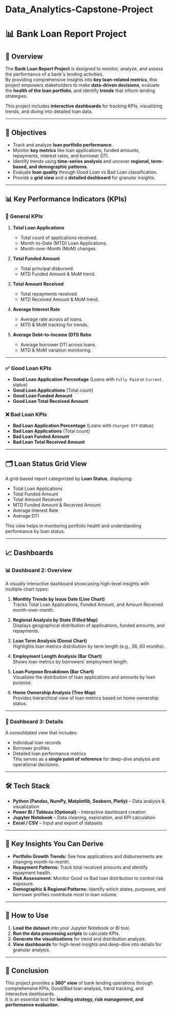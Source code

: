 # Data_Analytics-Capstone-Project
# 📊 Bank Loan Report Project

## 📌 Overview
The **Bank Loan Report Project** is designed to monitor, analyze, and assess the performance of a bank's lending activities.  
By providing comprehensive insights into **key loan-related metrics**, this project empowers stakeholders to make **data-driven decisions**, evaluate the **health of the loan portfolio**, and identify **trends** that inform lending strategies.

This project includes **interactive dashboards** for tracking KPIs, visualizing trends, and diving into detailed loan data.

---

## 🎯 Objectives
- Track and analyze **loan portfolio performance**.
- Monitor **key metrics** like loan applications, funded amounts, repayments, interest rates, and borrower DTI.
- Identify trends using **time-series analysis** and uncover **regional, term-based, and demographic patterns**.
- Evaluate **loan quality** through Good Loan vs Bad Loan classification.
- Provide a **grid view** and a **detailed dashboard** for granular insights.

---

## 📊 Key Performance Indicators (KPIs)

### 🔑 General KPIs
1. **Total Loan Applications**
   - Total count of applications received.
   - Month-to-Date (MTD) Loan Applications.
   - Month-over-Month (MoM) changes.

2. **Total Funded Amount**
   - Total principal disbursed.
   - MTD Funded Amount & MoM trend.

3. **Total Amount Received**
   - Total repayments received.
   - MTD Received Amount & MoM trend.

4. **Average Interest Rate**
   - Average rate across all loans.
   - MTD & MoM tracking for trends.

5. **Average Debt-to-Income (DTI) Ratio**
   - Average borrower DTI across loans.
   - MTD & MoM variation monitoring.

---

### ✅ Good Loan KPIs
- **Good Loan Application Percentage** (Loans with `Fully Paid` or `Current` status)
- **Good Loan Applications** (Total count)
- **Good Loan Funded Amount**
- **Good Loan Total Received Amount**

### ❌ Bad Loan KPIs
- **Bad Loan Application Percentage** (Loans with `Charged Off` status)
- **Bad Loan Applications** (Total count)
- **Bad Loan Funded Amount**
- **Bad Loan Total Received Amount**

---

## 🗂️ Loan Status Grid View
A grid-based report categorized by **Loan Status**, displaying:
- Total Loan Applications
- Total Funded Amount
- Total Amount Received
- MTD Funded Amount & Received Amount
- Average Interest Rate
- Average DTI

This view helps in monitoring portfolio health and understanding performance by loan status.

---

## 📈 Dashboards

### 📊 Dashboard 2: **Overview**
A visually interactive dashboard showcasing high-level insights with multiple chart types:

1. **Monthly Trends by Issue Date (Line Chart)**  
   Tracks Total Loan Applications, Funded Amount, and Amount Received month-over-month.

2. **Regional Analysis by State (Filled Map)**  
   Displays geographical distribution of applications, funded amounts, and repayments.

3. **Loan Term Analysis (Donut Chart)**  
   Highlights loan metrics distribution by term length (e.g., 36, 60 months).

4. **Employment Length Analysis (Bar Chart)**  
   Shows loan metrics by borrowers’ employment length.

5. **Loan Purpose Breakdown (Bar Chart)**  
   Visualizes the distribution of loan applications and amounts by loan purpose.

6. **Home Ownership Analysis (Tree Map)**  
   Provides hierarchical view of loan metrics based on home ownership status.

---

### 📝 Dashboard 3: **Details**
A consolidated view that includes:
- Individual loan records
- Borrower profiles
- Detailed loan performance metrics  
This serves as a **single point of reference** for deep-dive analysis and operational decisions.

---

## 🛠️ Tech Stack
- **Python (Pandas, NumPy, Matplotlib, Seaborn, Plotly)** – Data analysis & visualization
- **Power BI / Tableau (Optional)** – Interactive dashboard creation
- **Jupyter Notebook** – Data cleaning, exploration, and KPI calculation
- **Excel / CSV** – Input and export of datasets

---

## 📌 Key Insights You Can Derive
- **Portfolio Growth Trends:** See how applications and disbursements are changing month-to-month.
- **Repayment Patterns:** Track total received amounts and identify repayment health.
- **Risk Assessment:** Monitor Good vs Bad loan distribution to control risk exposure.
- **Demographic & Regional Patterns:** Identify which states, purposes, and borrower profiles contribute most to loan volume.

---

## 🚀 How to Use
1. **Load the dataset** into your Jupyter Notebook or BI tool.
2. **Run the data processing scripts** to calculate KPIs.
3. **Generate the visualizations** for trend and distribution analysis.
4. **View dashboards** for high-level insights and deep-dive into details for granular analysis.

---

## 📢 Conclusion
This project provides a **360° view** of bank lending operations through comprehensive KPIs, Good/Bad loan analysis, trend tracking, and interactive dashboards.  
It is an essential tool for **lending strategy, risk management, and performance evaluation**.
